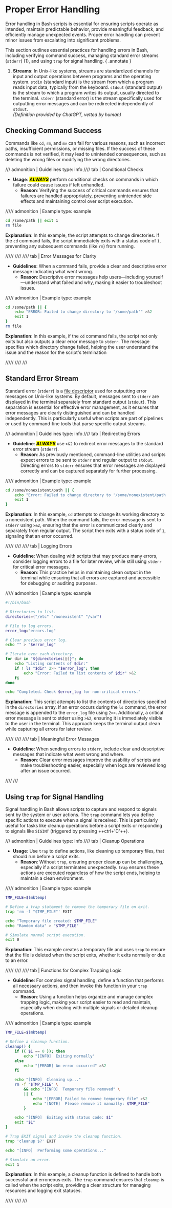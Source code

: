 # Proper Error Handling

Error handling in Bash scripts is essential for ensuring scripts operate as intended, maintain predictable behavior, provide meaningful feedback, and efficiently manage unexpected events. Proper error handling can prevent minor issues from escalating into significant problems.

This section outlines essential practices for handling errors in Bash, including verifying command success, managing standard error streams (`stderr`) (1), and using `trap` for signal handling.
{ .annotate }

1. **Streams**: In Unix-like systems, streams are standardized channels for input and output operations between programs and the operating system. `stdin` (standard input) is the stream from which a program reads input data, typically from the keyboard. `stdout` (standard output) is the stream to which a program writes its output, usually directed to the terminal. `stderr` (standard error) is the stream specifically used for outputting error messages and can be redirected independently of `stdout`.<br>_(Definition provided by ChatGPT, vetted by human)_

## Checking Command Success

Commands like `cd`, `rm`, and `mv` can fail for various reasons, such as incorrect paths, insufficient permissions, or missing files. If the success of these commands is not verified, it may lead to unintended consequences, such as deleting the wrong files or modifying the wrong directories.

/// admonition | Guidelines
    type: info
//// tab | Conditional Checks

- **Usage**: <mark>**_ALWAYS_**</mark> perform conditional checks on commands in which failure could cause issues if left unhandled.
    - **Reason**: Verifying the success of critical commands ensures that failures are handled appropriately, preventing unintended side effects and maintaining control over script execution.

///// admonition | Example
    type: example

```bash
cd /some/path || exit 1
rm file
```

**Explanation**: In this example, the script attempts to change directories. If the `cd` command fails, the script immediately exits with a status code of `1`, preventing any subsequent commands (like `rm`) from running.

/////
////
//// tab | Error Messages for Clarity

- **Guidelines**: When a command fails, provide a clear and descriptive error message indicating what went wrong.
    - **Reason**: Descriptive error messages help users—including yourself—understand what failed and why, making it easier to troubleshoot issues.

///// admonition | Example
    type: example

```bash
cd /some/path || {
    echo "ERROR: Failed to change directory to '/some/path'" >&2
    exit 1
}
rm file
```

**Explanation**: In this example, if the `cd` command fails, the script not only exits but also outputs a clear error message to `stderr`. The message specifies which directory change failed, helping the user understand the issue and the reason for the script's termination

/////
////
///

## Standard Error Stream

Standard error (`stderr`) is a [file descriptor](https://mywiki.wooledge.org/FileDescriptor) used for outputting error messages on Unix-like systems. By default, messages sent to `stderr` are displayed in the terminal separately from standard output (`stdout`). This separation is essential for effective error management, as it ensures that error messages are clearly distinguished and can be handled independently. This is particularly useful when scripts are part of pipelines or used by command-line tools that parse specific output streams.

/// admonition | Guidelines
    type: info
//// tab | Redirecting Errors

- **Guideline**: <mark>**_ALWAYS_**</mark> use `>&2` to redirect error messages to the standard error stream (`stderr`).
    - **Reason**: As previously mentioned, command-line utilities and scripts expect errors to be sent to `stderr` and regular output to `stdout`. Directing errors to `stderr` ensures that error messages are displayed correctly and can be captured separately for further processing.

///// admonition | Example
    type: example

```bash
cd /some/nonexistent/path || {
    echo "Error: Failed to change directory to '/some/nonexistent/path'" >&2
    exit 1
}
```

**Explanation**: In this example, `cd` attempts to change its working directory to a nonexistent path. When the command fails, the error message is sent to `stderr` using `>&2`, ensuring that the error is communicated clearly and separately from regular output. The script then exits with a status code of `1`, signaling that an error occurred.

/////
////
//// tab | Logging Errors

- **Guideline**: When dealing with scripts that may produce many errors, consider logging errors to a file for later review, while still using `stderr` for critical error messages.
    - **Reason**: This practice helps in maintaining clean output in the terminal while ensuring that all errors are captured and accessible for debugging or auditing purposes.

///// admonition | Example
    type: example

```bash
#!/bin/bash

# Directories to list.
directories=("/etc" "/nonexistent" "/var")

# File to log errors.
error_log="errors.log"

# Clear previous error log.
echo "" > "$error_log"

# Iterate over each directory.
for dir in "${directories[@]}"; do
    echo "Listing contents of $dir:"
    if ! ls "$dir" 2>> "$error_log"; then
        echo "Error: Failed to list contents of $dir" >&2
    fi
done

echo "Completed. Check $error_log for non-critical errors."
```

**Explanation**: This script attempts to list the contents of directories specified in the `directories` array. If an error occurs during the `ls` command, the error message is appended to the `error_log` file using `2>>`. Additionally, a critical error message is sent to stderr using `>&2`, ensuring it is immediately visible to the user in the terminal. This approach keeps the terminal output clean while capturing all errors for later review.

/////
////
//// tab | Meaningful Error Messages

- **Guideline**: When sending errors to `stderr`, include clear and descriptive messages that indicate what went wrong and where.
    - **Reason**: Clear error messages improve the usability of scripts and make troubleshooting easier, especially when logs are reviewed long after an issue occurred.

////
///


## Using `trap` for Signal Handling

Signal handling in Bash allows scripts to capture and respond to signals sent by the system or user actions. The `trap` command lets you define specific actions to execute when a signal is received. This is particularly useful for tasks like cleanup operations before a script exits or responding to signals like `SIGINT` (triggered by pressing ++ctrl+'C'++).

/// admonition | Guidelines
    type: info
//// tab | Cleanup Operations

- **Usage**: Use `trap` to define actions, like cleaning up temporary files, that should run before a script exits.
    - **Reason**: Without `trap`, ensuring proper cleanup can be challenging, especially if a script terminates unexpectedly. `trap` ensures these actions are executed regardless of how the script ends, helping to maintain a clean environment.

///// admonition | Example
    type: example

```bash
TMP_FILE=$(mktemp)

# Define a trap statement to remove the temporary file on exit.
trap 'rm -f "$TMP_FILE"' EXIT

echo "Temporary file created: $TMP_FILE"
echo "Random data" > "$TMP_FILE"

# Simulate normal script execution.
exit 0
```

**Explanation**: This example creates a temporary file and uses `trap` to ensure that the file is deleted when the script exits, whether it exits normally or due to an error.

/////
////
//// tab | Functions for Complex Trapping Logic

- **Guideline**: For complex signal handling, define a function that performs all necessary actions, and then invoke this function in your `trap` command.
    - **Reason**: Using a function helps organize and manage complex trapping logic, making your script easier to read and maintain, especially when dealing with multiple signals or detailed cleanup operations.

///// admonition | Example
    type: example

```bash
TMP_FILE=$(mktemp)

# Define a cleanup function.
cleanup() {
    if (( $1 == 0 )); then
        echo "[INFO]  Exiting normally"
    else
        echo "[ERROR] An error occurred" >&2
    fi

    echo "[INFO]  Cleaning up..."
    rm -f "$TMP_FILE" \
        && echo "[INFO]  Temporary file removed" \
        || {
            echo "[ERROR] Failed to remove temporary file" >&2
            echo "[NOTE]  Please remove it manually: $TMP_FILE"
        }

    echo "[INFO]  Exiting with status code: $1"
    exit "$1"
}

# Trap EXIT signal and invoke the cleanup function.
trap 'cleanup $?' EXIT

echo "[INFO]  Performing some operations..."

# Simulate an error.
exit 1
```

**Explanation**: In this example, a cleanup function is defined to handle both successful and erroneous exits. The `trap` command ensures that `cleanup` is called when the script exits, providing a clear structure for managing resources and logging exit statuses.

/////
////
///
